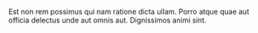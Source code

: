 Est non rem possimus qui nam ratione dicta ullam.
Porro atque quae aut officia delectus unde aut omnis aut.
Dignissimos animi sint.